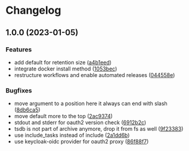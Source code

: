 # Changelog

## 1.0.0 (2023-01-05)


### Features

* add default for retention size ([a4b1eed](https://github.com/rolehippie/prometheus/commit/a4b1eedd860a33abe8845706535b5ca9d996dc3a))
* integrate docker install method ([1053bec](https://github.com/rolehippie/prometheus/commit/1053becf9113f1b813b5e3fc12e461d4ec8a0d2f))
* restructure workflows and enable automated releases ([044558e](https://github.com/rolehippie/prometheus/commit/044558e2fffeaf30556febb13c28792e3a7fbdd5))


### Bugfixes

* move argument to a position here it always can end with slash ([8db6ca5](https://github.com/rolehippie/prometheus/commit/8db6ca56a45c6b675f679c9210668eec667069b5))
* move default more to the top ([2ac9374](https://github.com/rolehippie/prometheus/commit/2ac937495a3725fdc5d0d86dd0e4e375188ecf54))
* stdout and stderr for oauth2 version check ([6912b2c](https://github.com/rolehippie/prometheus/commit/6912b2c9a62602e232a6463738b0d74a70e1b258))
* tsdb is not part of archive anymore, drop it from fs as well ([9f23383](https://github.com/rolehippie/prometheus/commit/9f23383bc01645b408e00843a7e2f9215923c7fb))
* use include_tasks instead of include ([2a1dd6b](https://github.com/rolehippie/prometheus/commit/2a1dd6b1d6e1e70452c465a2c1bdcd2a92362c1c))
* use keycloak-oidc provider for oauth2 proxy ([86f88f7](https://github.com/rolehippie/prometheus/commit/86f88f7143e07e215bf118ffa15b64f3bcab6fba))
